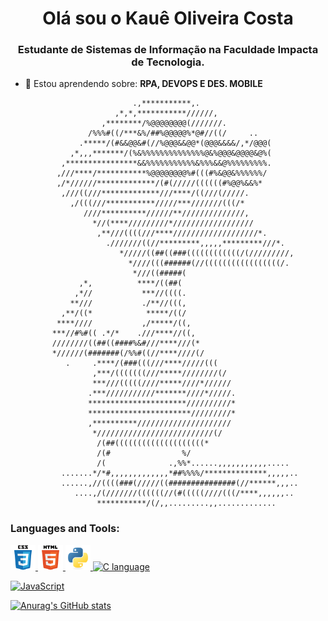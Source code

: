 <h1 align="center">Olá sou o Kauê Oliveira Costa</h1>
<h3 align="center">Estudante de Sistemas de Informação na Faculdade Impacta de Tecnologia.</h3>

- 🌱 Estou aprendendo sobre: **RPA, DEVOPS E DES. MOBILE**

                              .,***********,.                               
                          ,*,*,***********//////,                           
                       ,********/%@@@@@@@@(///////.                         
                    /%%%#((/***&%/##%@@@@@%*@#//((/     ..                  
                  .*****/(#&&@@&#(//%@@@&&@@*(@@@&&&&/,*/@@@(               
                ,*,,,*******/(%&%%%%%%%%%%%%%%@&%@@@&@@@@&@%(               
              ,****************&&%%%%%%%%%%%&%%%&&@%%%%%%%%%.               
             ,///****/***********%@@@@@@@@%#(((#%&@@&%%%%%%/                
             ,/*//////*************/(#(/////((((((#%@@%&&%*                 
              ,///((///*************///****/((///(/////.                    
                ,/(((///***********/////***///////(((/*                     
                   ////**********//////**//////////////,                    
                     *//(****/////////*//////////////////                   
                      ,**///((((///****///////////////////*.                
                        .///////((//*********,,,,,*********///*.            
                           */////((##((###((((((((((((/(/////////,          
                             *////(((######(//(((((((((((((((((/.           
                              *///((#####(                                  
                  ,*,          ****/((##(                                   
                 ,*//           ***//((((.                                  
                **///           ./**//(((,                                  
              ,**/((*            *****/((/                                  
             ****////           ,/*****/((,                                 
            ***//#%#(( .*/*    .///****//((,                                
            ////////((##((####%&#///****///(*                               
            *//////(#######(/%%#((//****////(/                              
               .     .****/(###(((///****/////(((                           
                     ,***/(((((((///*****////////(/                         
                     ***///(((((////*****////*//////                        
                    .***///////////*******////*/////.                       
                    **********************//////////*                       
                    ***********************/////////*                       
                    ,**********/////////////////////                        
                     *//////////////////////////(/                          
                      /(##((((((((((((((((((((*                             
                      /(#                %/                                 
                      /(              .,%%*......,,,,,,,,,,,.....           
              .......*/*#,,,,,,,,,,,,,*##%%%%/**************,,,,,..         
              ......,//((((###(/////((###############(//******,,,..         
                 ....,/(///////((((((//(#(((((////(((/****,,,,,,..          
                      ***********/(/,,.........,,.............       
                  
<h3 align="left">Languages and Tools:</h3>
<p align="left"> <a href="https://www.w3schools.com/css/" target="_blank" rel="noreferrer"> <img src="https://raw.githubusercontent.com/devicons/devicon/master/icons/css3/css3-original-wordmark.svg" alt="css3" width="40" height="40"/> </a> <a href="https://www.w3.org/html/" target="_blank" rel="noreferrer"> <img src="https://raw.githubusercontent.com/devicons/devicon/master/icons/html5/html5-original-wordmark.svg" alt="html5" width="40" height="40"/> </a> <a href="https://www.python.org" target="_blank" rel="noreferrer"> <img src="https://raw.githubusercontent.com/devicons/devicon/master/icons/python/python-original.svg" alt="python" width="40" height="40"/> </a>
<a href="https://visualstudio.microsoft.com/pt-br/vs/features/cplusplus/" target="_blank" rel="noreferrer"> <img src="https://upload.wikimedia.org/wikipedia/commons/thumb/1/18/C_Programming_Language.svg/1200px-C_Programming_Language.svg.png" alt="C language" width="40" height="40"/></p>
<a href="[https://visualstudio.microsoft.com/pt-br/vs/features/cplusplus/](https://www.javascript.com)" target="_blank" rel="noreferrer"> <img src="https://upload.wikimedia.org/wikipedia/commons/thumb/9/99/Unofficial_JavaScript_logo_2.svg/800px-Unofficial_JavaScript_logo_2.svg.png" alt="JavaScript" width="40" height="40"/></p>
  
![Anurag's GitHub stats](https://github-readme-stats.vercel.app/api?username=kyuubyN&show_icons=true&theme=transparent)

